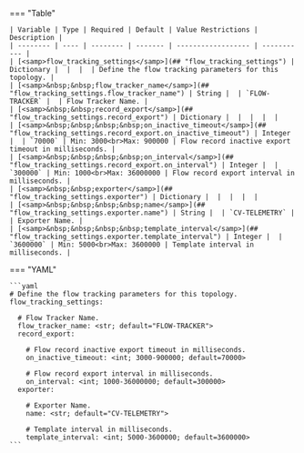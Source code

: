 <!--
  ~ Copyright (c) 2024 Arista Networks, Inc.
  ~ Use of this source code is governed by the Apache License 2.0
  ~ that can be found in the LICENSE file.
  -->
=== "Table"

    | Variable | Type | Required | Default | Value Restrictions | Description |
    | -------- | ---- | -------- | ------- | ------------------ | ----------- |
    | [<samp>flow_tracking_settings</samp>](## "flow_tracking_settings") | Dictionary |  |  |  | Define the flow tracking parameters for this topology. |
    | [<samp>&nbsp;&nbsp;flow_tracker_name</samp>](## "flow_tracking_settings.flow_tracker_name") | String |  | `FLOW-TRACKER` |  | Flow Tracker Name. |
    | [<samp>&nbsp;&nbsp;record_export</samp>](## "flow_tracking_settings.record_export") | Dictionary |  |  |  |  |
    | [<samp>&nbsp;&nbsp;&nbsp;&nbsp;on_inactive_timeout</samp>](## "flow_tracking_settings.record_export.on_inactive_timeout") | Integer |  | `70000` | Min: 3000<br>Max: 900000 | Flow record inactive export timeout in milliseconds. |
    | [<samp>&nbsp;&nbsp;&nbsp;&nbsp;on_interval</samp>](## "flow_tracking_settings.record_export.on_interval") | Integer |  | `300000` | Min: 1000<br>Max: 36000000 | Flow record export interval in milliseconds. |
    | [<samp>&nbsp;&nbsp;exporter</samp>](## "flow_tracking_settings.exporter") | Dictionary |  |  |  |  |
    | [<samp>&nbsp;&nbsp;&nbsp;&nbsp;name</samp>](## "flow_tracking_settings.exporter.name") | String |  | `CV-TELEMETRY` |  | Exporter Name. |
    | [<samp>&nbsp;&nbsp;&nbsp;&nbsp;template_interval</samp>](## "flow_tracking_settings.exporter.template_interval") | Integer |  | `3600000` | Min: 5000<br>Max: 3600000 | Template interval in milliseconds. |

=== "YAML"

    ```yaml
    # Define the flow tracking parameters for this topology.
    flow_tracking_settings:

      # Flow Tracker Name.
      flow_tracker_name: <str; default="FLOW-TRACKER">
      record_export:

        # Flow record inactive export timeout in milliseconds.
        on_inactive_timeout: <int; 3000-900000; default=70000>

        # Flow record export interval in milliseconds.
        on_interval: <int; 1000-36000000; default=300000>
      exporter:

        # Exporter Name.
        name: <str; default="CV-TELEMETRY">

        # Template interval in milliseconds.
        template_interval: <int; 5000-3600000; default=3600000>
    ```
